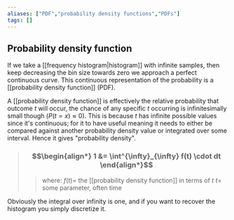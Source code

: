```yaml
---
aliases: ["PDF","probability density functions","PDFs"]
tags: []
---
```


## Probability density function

If we take a [[frequency histogram|histogram]] with infinite samples, then keep decreasing the bin size towards zero we approach a perfect continuous curve. This continuous representation of the probability is a [[probability density function]] (PDF).  

A [[probability density function]] is effectively the relative probability that outcome $t$ will occur, the chance of any specific $t$ occurring is infinitesimally small though ($P(t=x)\approx 0$). This is because $t$ has infinite possible values since it's continuous; for it to have useful meaning it needs to either be compared against another probability density value or integrated over some interval. Hence it gives "probability density".

> ### $$\begin{align*} 1  &= \int^{\infty}_{\infty} f(t) \cdot dt \end{align*}$$
>> where:
>> $f(t)=$ the [[probability density function]] in terms of $t$
>> $t=$ some parameter, often time

Obviously the integral over infinity is one, and if you want to recover the histogram you simply discretize it.
